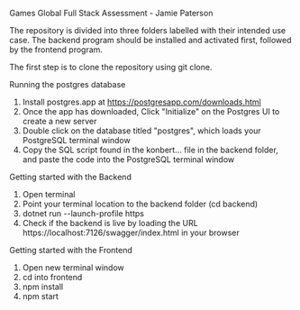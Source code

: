 Games Global Full Stack Assessment - Jamie Paterson

The repository is divided into three folders labelled with their intended use case. The backend program should be installed and activated first, followed by the frontend program.

The first step is to clone the repository using git clone.

Running the postgres database
1) Install postgres.app at https://postgresapp.com/downloads.html
2) Once the app has downloaded, Click "Initialize" on the Postgres UI to create a new server
3) Double click on the database titled "postgres", which loads your PostgreSQL terminal window
4) Copy the SQL script found in the konbert... file in the backend folder, and paste the code into the PostgreSQL terminal window

Getting started with the Backend 
1) Open terminal
2) Point your terminal location to the backend folder (cd backend)
3) dotnet run --launch-profile https
4) Check if the backend is live by loading the URL https://localhost:7126/swagger/index.html in your browser

Getting started with the Frontend
1) Open new terminal window
2) cd into frontend
3) npm install
4) npm start
